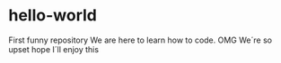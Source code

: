 # hello-world
First funny repository
We are here to learn how to code. OMG
We´re so upset
hope I´ll enjoy this
